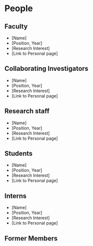 # People

## Faculty

- [Name]
- [Position, Year]
- [Research Interest]
- [Link to Personal page]

## Collaborating Investigators
- [Name]
- [Position, Year]
- [Research Interest]
- [Link to Personal page]

## Research staff
- [Name]
- [Position, Year]
- [Research Interest]
- [Link to Personal page]

## Students 

- [Name]
- [Position, Year]
- [Research Interest]
- [Link to Personal page]

## Interns

- [Name]
- [Position, Year]
- [Research Interest]
- [Link to Personal page]

## Former Members
